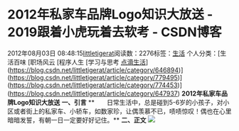 # 2012年私家车品牌Logo知识大放送 - 2019跟着小虎玩着去软考 - CSDN博客
2012年08月03日 08:48:15[littletigerat](https://me.csdn.net/littletigerat)阅读数：2276标签：[生活](https://so.csdn.net/so/search/s.do?q=生活&t=blog)
个人分类：[生活百味																[职场风云																[程序人生																[学习与思考																[点滴生活](https://blog.csdn.net/littletigerat/article/category/666611)](https://blog.csdn.net/littletigerat/article/category/646894)](https://blog.csdn.net/littletigerat/article/category/779495)](https://blog.csdn.net/littletigerat/article/category/774453)](https://blog.csdn.net/littletigerat/article/category/647937)
**2012年私家车品牌Logo知识大放送**
**一、引言**
**       日常生活中，总是碰到5-6岁的小孩子，对小区或者街上的私家车、小轿车，如数家珍，让偶羡慕不已，啧啧惊叹！偶也在心里暗暗发誓，有朝一日一定要好好记住。**
**二、正文**
![](https://img-my.csdn.net/uploads/201208/03/1343955924_6893.png)
